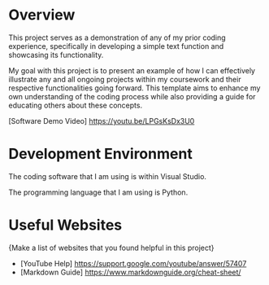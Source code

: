 # Overview

This project serves as a demonstration of any of my prior coding experience, specifically in developing a simple text function and showcasing its functionality.

My goal with this project is to present an example of how I can effectively illustrate any and all ongoing projects within my coursework and their respective functionalities going forward. This template aims to enhance my own understanding of the coding process while also providing a guide for educating others about these concepts.

[Software Demo Video] https://youtu.be/LPGsKsDx3U0

# Development Environment

The coding software that I am using is within Visual Studio.

The programming language that I am using is Python.

# Useful Websites

{Make a list of websites that you found helpful in this project}
* [YouTube Help] https://support.google.com/youtube/answer/57407
* [Markdown Guide] https://www.markdownguide.org/cheat-sheet/
